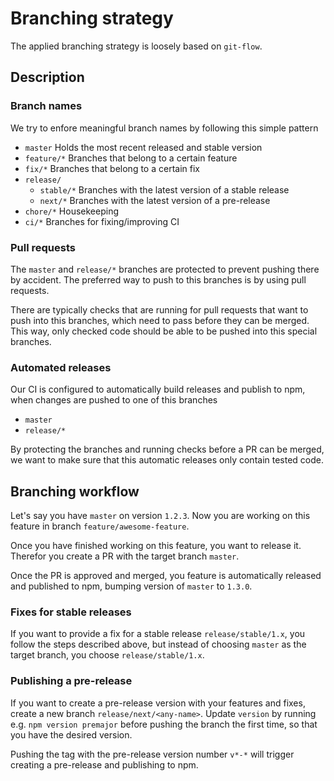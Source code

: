 # Branching strategy

The applied branching strategy is loosely based on `git-flow`.

## Description

### Branch names

We try to enfore meaningful branch names by following this simple pattern

- `master` Holds the most recent released and stable version
- `feature/*` Branches that belong to a certain feature
- `fix/*` Branches that belong to a certain fix
- `release/`
  - `stable/*` Branches with the latest version of a stable release
  - `next/*` Branches with the latest version of a pre-release
- `chore/*` Housekeeping
- `ci/*` Branches for fixing/improving CI

### Pull requests

The `master` and `release/*` branches are protected to prevent pushing there by accident. The preferred way to push to this branches is by using pull requests.

There are typically checks that are running for pull requests that want to push into this branches, which need to pass before they can be merged. This way, only checked code should be able to be pushed into this special branches.

### Automated releases

Our CI is configured to automatically build releases and publish to npm, when changes are pushed to one of this branches

- `master`
- `release/*`

By protecting the branches and running checks before a PR can be merged, we want to make sure that this automatic releases only contain tested code.

## Branching workflow

Let's say you have `master` on version `1.2.3`. Now you are working on this feature in branch `feature/awesome-feature`.

Once you have finished working on this feature, you want to release it. Therefor you create a PR with the target branch `master`.

Once the PR is approved and merged, you feature is automatically released and published to npm, bumping version of `master` to `1.3.0`.

### Fixes for stable releases

If you want to provide a fix for a stable release `release/stable/1.x`, you follow the steps described above, but instead of choosing `master` as the target branch, you choose `release/stable/1.x`.

### Publishing a pre-release

If you want to create a pre-release version with your features and fixes, create a new branch `release/next/<any-name>`. Update `version` by running e.g. `npm version premajor` before pushing the branch the first time, so that you have the desired version.

Pushing the tag with the pre-release version number `v*-*` will trigger creating a pre-release and publishing to npm.
